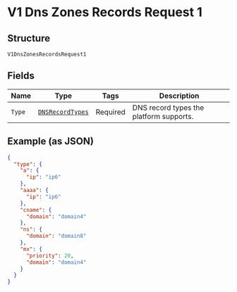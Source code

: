 
# V1 Dns Zones Records Request 1

## Structure

`V1DnsZonesRecordsRequest1`

## Fields

| Name | Type | Tags | Description |
|  --- | --- | --- | --- |
| `Type` | [`DNSRecordTypes`](../../doc/models/dns-record-types.md) | Required | DNS record types the platform supports. |

## Example (as JSON)

```json
{
  "type": {
    "a": {
      "ip": "ip6"
    },
    "aaaa": {
      "ip": "ip6"
    },
    "cname": {
      "domain": "domain4"
    },
    "ns": {
      "domain": "domain8"
    },
    "mx": {
      "priority": 20,
      "domain": "domain4"
    }
  }
}
```

